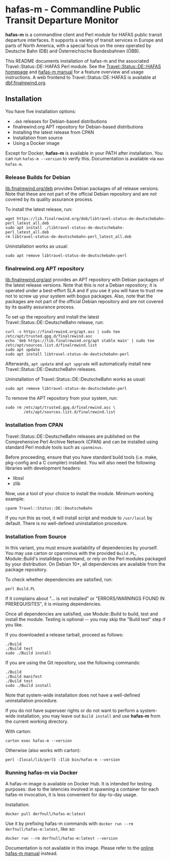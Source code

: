 # hafas-m - Commandline Public Transit Departure Monitor

**hafas-m** is a commandline client and Perl module for HAFAS public transit
departure interfaces. It supports a variety of transit services in Europe and
parts of North America, with a special focus on the ones operated by
Deutsche Bahn (DB) and Österreichische Bundesbahnen (ÖBB).

This README documents installation of hafas-m and the associated
Travel::Status::DE::HAFAS Perl module.  See the [Travel::Status::DE::HAFAS
homepage](https://finalrewind.org/projects/Travel-Status-DE-DeutscheBahn) and
[hafas-m manual](https://man.finalrewind.org/1/hafas-m) for a feature overview
and usage instructions. A web frontend to Travel::Status::DE::HAFAS is
available at [dbf.finalrewind.org](https://dbf.finalrewind.org/?hafas=DB).

## Installation

You have five installation options:

* `.deb` releases for Debian-based distributions
* finalrewind.org APT repository for Debian-based distributions
* Installing the latest release from CPAN
* Installation from source
* Using a Docker image

Except for Docker, __hafas-m__ is available in your PATH after installation.
You can run `hafas-m --version` to verify this. Documentation is available via
`man hafas-m`.

### Release Builds for Debian

[lib.finalrewind.org/deb](https://lib.finalrewind.org/deb) provides Debian
packages of all release versions. Note that these are not part of the official
Debian repository and are not covered by its quality assurance process.

To install the latest release, run:

```
wget https://lib.finalrewind.org/deb/libtravel-status-de-deutschebahn-perl_latest_all.deb
sudo apt install ./libtravel-status-de-deutschebahn-perl_latest_all.deb
rm libtravel-status-de-deutschebahn-perl_latest_all.deb
```

Uninstallation works as usual:

```
sudo apt remove libtravel-status-de-deutschebahn-perl
```

### finalrewind.org APT repository

[lib.finalrewind.org/apt](https://lib.finalrewind.org/apt) provides an APT
repository with Debian packages of the latest release versions. Note that this
is not a Debian repository; it is operated under a best-effort SLA and if you
use it you will have to trust me not to screw up your system with bogus
packages. Also, note that the packages are not part of the official Debian
repository and are not covered by its quality assurance process.

To set up the repository and install the latest Travel::Status::DE::DeutscheBahn
release, run:

```
curl -s https://finalrewind.org/apt.asc | sudo tee /etc/apt/trusted.gpg.d/finalrewind.asc
echo 'deb https://lib.finalrewind.org/apt stable main' | sudo tee /etc/apt/sources.list.d/finalrewind.list
sudo apt update
sudo apt install libtravel-status-de-deutschebahn-perl
```

Afterwards, `apt update` and `apt upgrade` will automatically install new
Travel::Status::DE::DeutscheBahn releases.

Uninstallation of Travel::Status::DE::DeutscheBahn works as usual:

```
sudo apt remove libtravel-status-de-deutschebahn-perl
```

To remove the APT repository from your system, run:

```
sudo rm /etc/apt/trusted.gpg.d/finalrewind.asc \
        /etc/apt/sources.list.d/finalrewind.list
```

### Installation from CPAN

Travel::Status::DE::DeutscheBahn releases are published on the Comprehensive
Perl Archive Network (CPAN) and can be installed using standard Perl module
tools such as `cpanminus`.

Before proceeding, ensure that you have standard build tools (i.e. make,
pkg-config and a C compiler) installed. You will also need the following
libraries with development headers:

* libssl
* zlib

Now, use a tool of your choice to install the module. Minimum working example:

```
cpanm Travel::Status::DE::DeutscheBahn
```

If you run this as root, it will install script and module to `/usr/local` by
default. There is no well-defined uninstallation procedure.

### Installation from Source

In this variant, you must ensure availability of dependencies by yourself.
You may use carton or cpanminus with the provided `Build.PL`, Module::Build's
installdeps command, or rely on the Perl modules packaged by your distribution.
On Debian 10+, all dependencies are available from the package repository.

To check whether dependencies are satisfied, run:

```
perl Build.PL
```

If it complains about "... is not installed" or "ERRORS/WARNINGS FOUND IN
PREREQUISITES", it is missing dependencies.

Once all dependencies are satisfied, use Module::Build to build, test and
install the module. Testing is optional -- you may skip the "Build test"
step if you like.

If you downloaded a release tarball, proceed as follows:

```
./Build
./Build test
sudo ./Build install
```

If you are using the Git repository, use the following commands:

```
./Build
./Build manifest
./Build test
sudo ./Build install
```

Note that system-wide installation does not have a well-defined uninstallation
procedure.

If you do not have superuser rights or do not want to perform a system-wide
installation, you may leave out `Build install` and use **hafas-m** from the
current working directory.

With carton:

```
carton exec hafas-m --version
```

Otherwise (also works with carton):

```
perl -Ilocal/lib/perl5 -Ilib bin/hafas-m --version
```

### Running hafas-m via Docker

A hafas-m image is available on Docker Hub. It is intended for testing
purposes: due to the latencies involved in spawning a container for each
hafas-m invocation, it is less convenient for day-to-day usage.

Installation:

```
docker pull derfnull/hafas-m:latest
```

Use it by prefixing hafas-m commands with `docker run --rm
derfnull/hafas-m:latest`, like so:

```
docker run --rm derfnull/hafas-m:latest --version
```

Documentation is not available in this image. Please refer to the
[online hafas-m manual](https://man.finalrewind.org/1/hafas-m/) instead.
